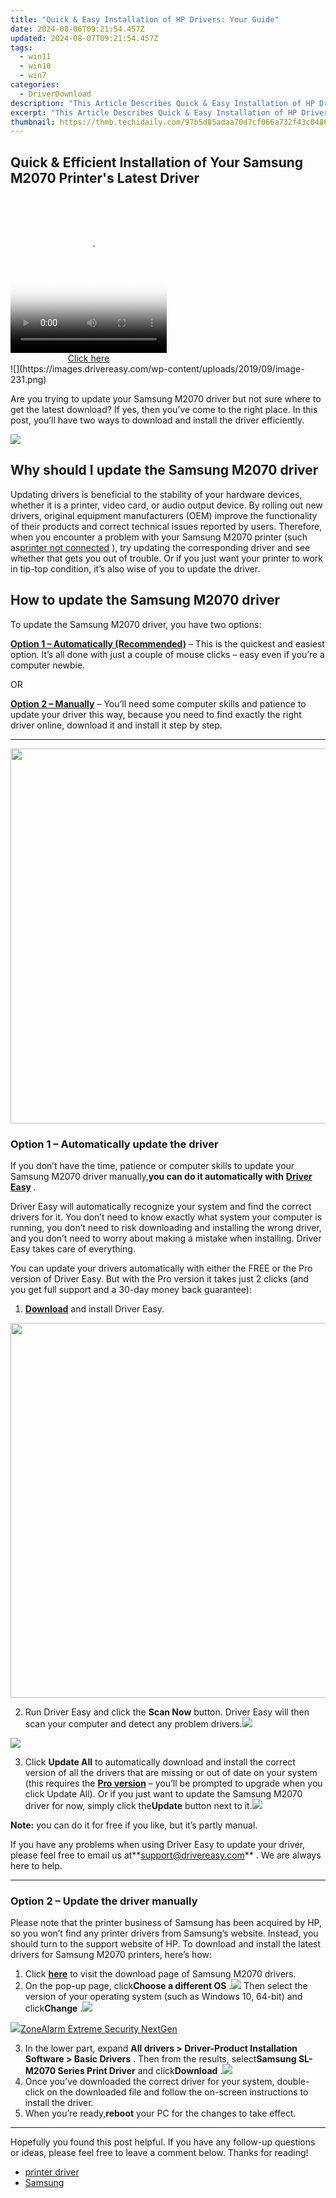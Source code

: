 ```yaml
---
title: "Quick & Easy Installation of HP Drivers: Your Guide"
date: 2024-08-06T09:21:54.457Z
updated: 2024-08-07T09:21:54.457Z
tags:
  - win11
  - win10
  - win7
categories:
  - DriverDownload
description: "This Article Describes Quick & Easy Installation of HP Drivers: Your Guide"
excerpt: "This Article Describes Quick & Easy Installation of HP Drivers: Your Guide"
thumbnail: https://thmb.techidaily.com/97b5d85adaa70d7cf066a732f43c0486f51d36a4ba60d02434a07b91f944e872.jpg
---
```


## Quick & Efficient Installation of Your Samsung M2070 Printer's Latest Driver

<!-- affiliate ads begin -->
<span id="1997795">
					<video width="250" height="250" style="cursor:pointer"
           poster="//a.impactradius-go.com/display-clicktoplayimage/1997795.jpeg"
           onclick="if(!this.playClicked){this.play();this.setAttribute('controls',true);this.playClicked=true;}">
	   <source src="//a.impactradius-go.com/display-ad/23621-1997795">
	   <img src="//a.impactradius-go.com/display-clicktoplayimage/1997795.jpeg" style="border: none; height: 100%; width: 100%; object-fit: contain">
	</video>
	<div style="width:250px;text-align:center"><a href="javascript:window.open(decodeURIComponent('https%3A%2F%2Fproteahair.pxf.io%2Fc%2F5597632%2F1997795%2F23621'), '_blank');void(0);">Click here</a></div>
</span>
<img height="0" width="0" src="https://imp.pxf.io/i/5597632/1997795/23621" style="position:absolute;visibility:hidden;" border="0" />
<!-- affiliate ads end -->
![](https://images.drivereasy.com/wp-content/uploads/2019/09/image-231.png)

 Are you trying to update your Samsung M2070 driver but not sure where to get the latest download? If yes, then you’ve come to the right place. In this post, you’ll have two ways to download and install the driver efficiently.

<!-- affiliate ads begin -->
<a href="https://secure.2checkout.com/order/checkout.php?PRODS=37100474&QTY=1&AFFILIATE=108875&CART=1"><img src="https://awario.com/images/pages/index/img-leads-1280@1x.avif" border="0"></a>
<!-- affiliate ads end -->
## Why should I update the Samsung M2070 driver

 Updating drivers is beneficial to the stability of your hardware devices, whether it is a printer, video card, or audio output device. By rolling out new drivers, original equipment manufacturers (OEM) improve the functionality of their products and correct technical issues reported by users. Therefore, when you encounter a problem with your Samsung M2070 printer (such as[printer not connected](https://tools.techidaily.com/drivereasy/download/) ), try updating the corresponding driver and see whether that gets you out of trouble. Or if you just want your printer to work in tip-top condition, it’s also wise of you to update the driver.

## How to update the Samsung M2070 driver

To update the Samsung M2070 driver, you have two options:

**[Option 1 – Automatically (Recommended)](https://www.drivereasy.com/knowledge/update-samsung-m2070-driver-quickly-easily/#option1)**  – This is the quickest and easiest option. It’s all done with just a couple of mouse clicks – easy even if you’re a computer newbie.

OR

**[Option 2 – Manually](https://tools.techidaily.com/drivereasy/download/)**  – You’ll need some computer skills and patience to update your driver this way, because you need to find exactly the right driver online, download it and install it step by step.

---

<!-- affiliate ads begin -->
<a href="https://appsumo.8odi.net/c/5597632/2082526/7443" target="_top" id="2082526"><img src="//a.impactradius-go.com/display-ad/7443-2082526" border="0" alt="" width="1200" height="600"/></a><img height="0" width="0" src="https://appsumo.8odi.net/i/5597632/2082526/7443" style="position:absolute;visibility:hidden;" border="0" />
<!-- affiliate ads end -->
### Option 1 – Automatically update the driver

 If you don’t have the time, patience or computer skills to update your Samsung M2070 driver manually,**you can do it automatically with** **[Driver Easy](https://tools.techidaily.com/drivereasy/download/)**  .

 Driver Easy will automatically recognize your system and find the correct drivers for it. You don’t need to know exactly what system your computer is running, you don’t need to risk downloading and installing the wrong driver, and you don’t need to worry about making a mistake when installing. Driver Easy takes care of everything.

 You can update your drivers automatically with either the FREE or the Pro version of Driver Easy. But with the Pro version it takes just 2 clicks (and you get full support and a 30-day money back guarantee):

1. **[Download](https://tools.techidaily.com/drivereasy/download/)**  and install Driver Easy.
<!-- affiliate ads begin -->
<a href="https://turtlebeacheu.sjv.io/c/5597632/1996818/23722" target="_top" id="1996818"><img src="//a.impactradius-go.com/display-ad/23722-1996818" border="0" alt="" width="600" height="600"/></a><img height="0" width="0" src="https://imp.pxf.io/i/5597632/1996818/23722" style="position:absolute;visibility:hidden;" border="0" />
<!-- affiliate ads end -->
2. Run Driver Easy and click the **Scan Now** button. Driver Easy will then scan your computer and detect any problem drivers.![](https://images.drivereasy.com/wp-content/uploads/2019/08/2019-08-19_18-00-07-1.jpg)
<!-- affiliate ads begin -->
<a href="https://store.movavi.com/affiliate.php?ACCOUNT=MOVAVI&AFFILIATE=108875&PATH=https%3A%2F%2Fwww.movavi.com%3FAFFILIATE%3D108875%26RESOURCE%3DMovavi%2BScreen%2BRecorder%2Bbox"><img src="https://mcusercontent.com/0885a03ded3d480dca9287f12/images/f026b149-fc7c-fd54-5f3e-1460bbb19b6b.jpg" border="0"></a>
<!-- affiliate ads end -->
3. Click **Update All** to automatically download and install the correct version of all the drivers that are missing or out of date on your system (this requires the **[Pro version](https://tools.techidaily.com/drivereasy/download/)**  – you’ll be prompted to upgrade when you click Update All). Or if you just want to update the Samsung M2070 driver for now, simply click the**Update**  button next to it.![](https://images.drivereasy.com/wp-content/uploads/2019/09/2019-09-05_11-39-34.jpg)

**Note:** you can do it for free if you like, but it’s partly manual.

 If you have any problems when using Driver Easy to update your driver, please feel free to email us at**<support@drivereasy.com>** . We are always here to help.

---

### Option 2 – Update the driver manually

 Please note that the printer business of Samsung has been acquired by HP, so you won’t find any printer drivers from Samsung’s website. Instead, you should turn to the support website of HP. To download and install the latest drivers for Samsung M2070 printers, here’s how:

1. Click **[here](https://support.hp.com/us-en/drivers/selfservice/samsung-xpress-sl-m2070-laser-multifunction-printer-series/16450377)**  to visit the download page of Samsung M2070 drivers.
2. On the pop-up page, click**Choose a different OS** .![](https://images.drivereasy.com/wp-content/uploads/2019/09/2019-09-06_18-41-26.jpg) Then select the version of your operating system (such as Windows 10, 64-bit) and click**Change** .![](https://images.drivereasy.com/wp-content/uploads/2019/09/2019-09-06_18-46-05.jpg)
<!-- affiliate ads begin -->
<a href="https://estore.zonealarm.com/order/checkout.php?PRODS=36245101&QTY=1&AFFILIATE=108875&CART=1"><img src="https://sc1.checkpoint.com/sc1/za/images/boxes/zang_box_trust.png" border="0">ZoneAlarm Extreme Security NextGen</a>
<!-- affiliate ads end -->
3. In the lower part, expand **All drivers > Driver-Product Installation Software > Basic Drivers** . Then from the results, select**Samsung SL-M2070 Series Print Driver** and click**Download** .![](https://images.drivereasy.com/wp-content/uploads/2019/09/2019-09-06_18-52-11.jpg)
4. Once you’ve downloaded the correct driver for your system, double-click on the downloaded file and follow the on-screen instructions to install the driver.
5. When you’re ready,**reboot** your PC for the changes to take effect.

---

 Hopefully you found this post helpful. If you have any follow-up questions or ideas, please feel free to leave a comment below. Thanks for reading!

* [printer driver](https://tools.techidaily.com/drivereasy/download/)
* [Samsung](https://tools.techidaily.com/drivereasy/download/)

<ins class="adsbygoogle"
     style="display:block"
     data-ad-format="autorelaxed"
     data-ad-client="ca-pub-7571918770474297"
     data-ad-slot="1223367746"></ins>



<ins class="adsbygoogle"
     style="display:block"
     data-ad-client="ca-pub-7571918770474297"
     data-ad-slot="8358498916"
     data-ad-format="auto"
     data-full-width-responsive="true"></ins>
